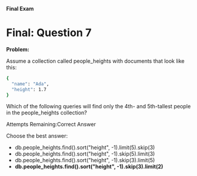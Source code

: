 **Final Exam**

# Final: Question 7
**Problem:**

Assume a collection called people_heights with documents that look like this:

```bash
{
  "name": "Ada",
  "height": 1.7
}
```
Which of the following queries will find only the 4th- and 5th-tallest people in the people_heights collection?

Attempts Remaining:Correct Answer

Choose the best answer:

- db.people_heights.find().sort("height", -1).limit(5).skip(3)
- db.people_heights.find().sort("height", -1).skip(5).limit(3)
- db.people_heights.find().sort("height", -1).skip(3).limit(5)
- **db.people_heights.find().sort("height", -1).skip(3).limit(2)**
